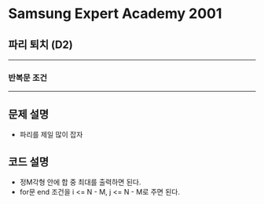 Samsung Expert Academy 2001
=============
파리 퇴치 (D2)
---------------
- - -
### 반복문 조건
- - -
## 문제 설명
- 파리를 제일 많이 잡자
## 코드 설명
- 정M각형 안에 합 중 최대를 출력하면 된다.
- for문 end 조건을 i <= N - M, j <= N - M로 주면 된다.
